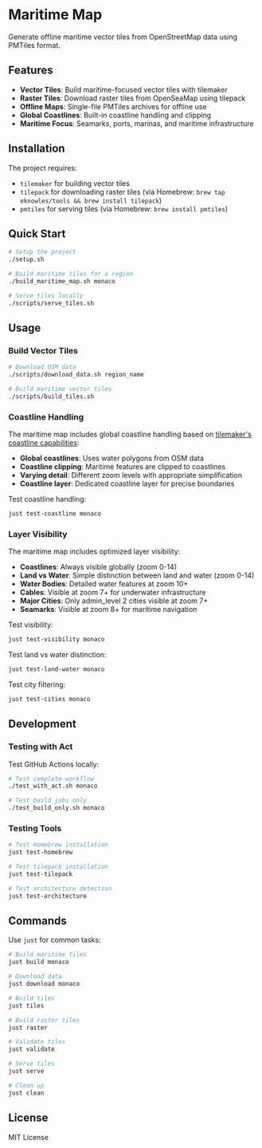 # Maritime Map

Generate offline maritime vector tiles from OpenStreetMap data using PMTiles format.

## Features

- **Vector Tiles**: Build maritime-focused vector tiles with tilemaker
- **Raster Tiles**: Download raster tiles from OpenSeaMap using tilepack
- **Offline Maps**: Single-file PMTiles archives for offline use
- **Global Coastlines**: Built-in coastline handling and clipping
- **Maritime Focus**: Seamarks, ports, marinas, and maritime infrastructure

## Installation

The project requires:
- `tilemaker` for building vector tiles
- `tilepack` for downloading raster tiles (via Homebrew: `brew tap eknowles/tools && brew install tilepack`)
- `pmtiles` for serving tiles (via Homebrew: `brew install pmtiles`)

## Quick Start

```bash
# Setup the project
./setup.sh

# Build maritime tiles for a region
./build_maritime_map.sh monaco

# Serve tiles locally
./scripts/serve_tiles.sh
```

## Usage

### Build Vector Tiles

```bash
# Download OSM data
./scripts/download_data.sh region_name

# Build maritime vector tiles
./scripts/build_tiles.sh
```

### Coastline Handling

The maritime map includes global coastline handling based on [tilemaker's coastline capabilities](https://github.com/systemed/tilemaker/blob/master/docs/RUNNING.md#creating-a-map-with-varying-detail):

- **Global coastlines**: Uses water polygons from OSM data
- **Coastline clipping**: Maritime features are clipped to coastlines
- **Varying detail**: Different zoom levels with appropriate simplification
- **Coastline layer**: Dedicated coastline layer for precise boundaries

Test coastline handling:
```bash
just test-coastline monaco
```

### Layer Visibility

The maritime map includes optimized layer visibility:

- **Coastlines**: Always visible globally (zoom 0-14)
- **Land vs Water**: Simple distinction between land and water (zoom 0-14)
- **Water Bodies**: Detailed water features at zoom 10+
- **Cables**: Visible at zoom 7+ for underwater infrastructure
- **Major Cities**: Only admin_level 2 cities visible at zoom 7+
- **Seamarks**: Visible at zoom 8+ for maritime navigation

Test visibility:
```bash
just test-visibility monaco
```

Test land vs water distinction:
```bash
just test-land-water monaco
```

Test city filtering:
```bash
just test-cities monaco
```

## Development

### Testing with Act

Test GitHub Actions locally:

```bash
# Test complete workflow
./test_with_act.sh monaco

# Test build jobs only
./test_build_only.sh monaco
```

### Testing Tools

```bash
# Test Homebrew installation
just test-homebrew

# Test tilepack installation
just test-tilepack

# Test architecture detection
just test-architecture
```

## Commands

Use `just` for common tasks:

```bash
# Build maritime tiles
just build monaco

# Download data
just download monaco

# Build tiles
just tiles

# Build raster tiles
just raster

# Validate tiles
just validate

# Serve tiles
just serve

# Clean up
just clean
```

## License

MIT License
